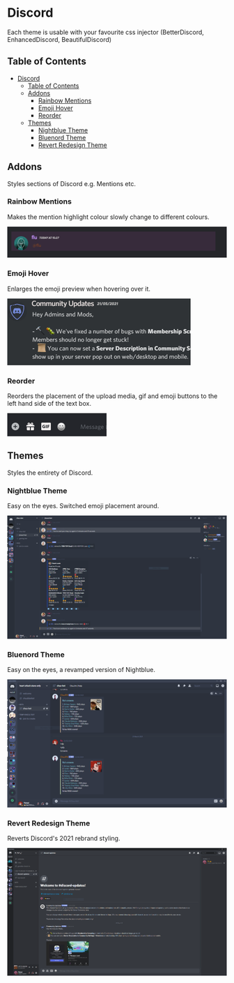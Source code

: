 # Discord

Each theme is usable with your favourite css injector (BetterDiscord, EnhancedDiscord, BeautifulDiscord)

## Table of Contents

- [Discord](#discord)
  - [Table of Contents](#table-of-contents)
  - [Addons](#addons)
    - [Rainbow Mentions](#rainbow-mentions)
    - [Emoji Hover](#emoji-hover)
    - [Reorder](#reorder)
  - [Themes](#themes)
    - [Nightblue Theme](#nightblue-theme)
    - [Bluenord Theme](#bluenord-theme)
    - [Revert Redesign Theme](#revert-redesign-theme)

## Addons

Styles sections of Discord e.g. Mentions etc.

### Rainbow Mentions

Makes the mention highlight colour slowly change to different colours.

![Rainbow Mention](https://github.com/fluteds/CSS/blob/master/Discord/Screenshots/rainbowmention.gif)

### Emoji Hover

Enlarges the emoji preview when hovering over it.

![Emoji Hover](https://github.com/fluteds/CSS/blob/master/Discord/Screenshots/emojihover.gif)

### Reorder

Reorders the placement of the upload media, gif and emoji buttons to the left hand side of the text box.

![Reorder](https://github.com/fluteds/CSS/blob/master/Discord/Screenshots/reorder.PNG)

## Themes

Styles the entirety of Discord.

### Nightblue Theme

Easy on the eyes. Switched emoji placement around.

![Night Blue](https://github.com/fluteds/CSS/blob/master/Discord/Screenshots/nightblue.PNG)

### Bluenord Theme

Easy on the eyes, a revamped version of Nightblue.

![Blue Nord](https://github.com/fluteds/CSS/blob/master/Discord/Screenshots/bluenord.PNG)

### Revert Redesign Theme

Reverts Discord's 2021 rebrand styling.

![Revert Redesign](https://github.com/fluteds/CSS/blob/master/Discord/Screenshots/revert.PNG)
